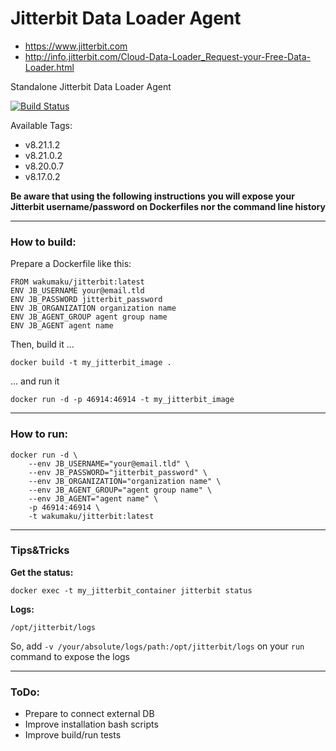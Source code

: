 # Jitterbit Data Loader Agent


* https://www.jitterbit.com
* http://info.jitterbit.com/Cloud-Data-Loader_Request-your-Free-Data-Loader.html

Standalone Jitterbit Data Loader Agent

[![Build Status](https://travis-ci.org/wakumaku/docker-jitterbit.svg?branch=master)](https://travis-ci.org/wakumaku/docker-jitterbit)

Available Tags:
* v8.21.1.2
* v8.21.0.2
* v8.20.0.7
* v8.17.0.2

**Be aware that using the following instructions you will expose your Jitterbit username/password on Dockerfiles nor the command line history**

---
### How to build:

Prepare a Dockerfile like this:

```
FROM wakumaku/jitterbit:latest
ENV JB_USERNAME your@email.tld
ENV JB_PASSWORD jitterbit_password
ENV JB_ORGANIZATION organization name
ENV JB_AGENT_GROUP agent group name
ENV JB_AGENT agent name
```

Then, build it ...
```
docker build -t my_jitterbit_image .
```
... and run it
```
docker run -d -p 46914:46914 -t my_jitterbit_image
```

---
### How to run:

```
docker run -d \
    --env JB_USERNAME="your@email.tld" \
    --env JB_PASSWORD="jitterbit_password" \
    --env JB_ORGANIZATION="organization name" \
    --env JB_AGENT_GROUP="agent group name" \
    --env JB_AGENT="agent name" \
    -p 46914:46914 \
    -t wakumaku/jitterbit:latest
```


---
### Tips&Tricks

**Get the status:**
```
docker exec -t my_jitterbit_container jitterbit status
```


**Logs:**
```
/opt/jitterbit/logs
```

So, add `-v /your/absolute/logs/path:/opt/jitterbit/logs` on your `run` command to expose the logs


---
### ToDo:
* Prepare to connect external DB
* Improve installation bash scripts
* Improve build/run tests